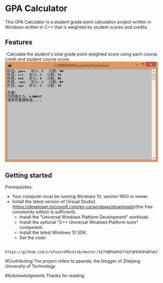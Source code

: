 # GPA Calculator
This GPA Calculator is a student grade point calculation project written in Windows written in C++ that is weighted by student scores and credits.

## Features
-Calculate the student's total grade point weighted score using each course credit and student course score.
 ![Calculator Screenshot](https://github.com/Lrefuse/GPA/blob/master/20150708210639912.png)

## Getting started
Prerequisites:
- Your computer must be running Windows 10, version 1803 or newer.
- Install the latest version of [Visual Studio] (https://developer.microsoft.com/en-us/windows/downloads)(the free community edition is sufficient).
  - Install the "Universal Windows Platform Development" workload.
  - Install the optional "C++ Universal Windows Platform tools" component.
  - Install the latest Windows 10 SDK.
  - Get the code:
 ```
   https://github.com/Lrefuse/GPA/blob/master/%E7%BB%A9%E7%82%B9%E8%AE%A1%E7%AE%97.txt
 ```
 #Contributing
 The project refers to ppanda, the blogger of Zhejiang University of Technology.

 #Acknowledgments
 Thanks for reading.